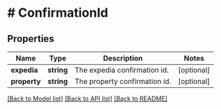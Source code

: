 # # ConfirmationId

## Properties

Name | Type | Description | Notes
------------ | ------------- | ------------- | -------------
**expedia** | **string** | The expedia confirmation id. | [optional]
**property** | **string** | The property confirmation id. | [optional]

[[Back to Model list]](../../README.md#models) [[Back to API list]](../../README.md#endpoints) [[Back to README]](../../README.md)
